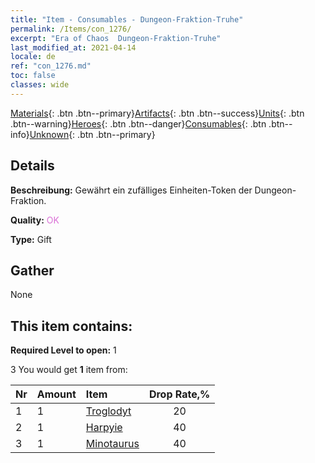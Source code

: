```yaml
---
title: "Item - Consumables - Dungeon-Fraktion-Truhe"
permalink: /Items/con_1276/
excerpt: "Era of Chaos  Dungeon-Fraktion-Truhe"
last_modified_at: 2021-04-14
locale: de
ref: "con_1276.md"
toc: false
classes: wide
---
```

 [Materials](/de/Items/){: .btn .btn--primary}[Artifacts](/de/Items/Artifacts/){: .btn .btn--success}[Units](/de/Items/Units/){: .btn .btn--warning}[Heroes](/de/Items/Heroes/){: .btn .btn--danger}[Consumables](/de/Items/Consumables/){: .btn .btn--info}[Unknown](/de/Items/Unknown/){: .btn .btn--primary}

## Details
 **Beschreibung:** Gewährt ein zufälliges Einheiten-Token der Dungeon-Fraktion.

 **Quality:** <span style="color: #DA70D6">OK</span>

 **Type:** Gift

## Gather

  None

## This item contains:

 **Required Level to open:** 1

 3 You would get **1** item  from:

  | Nr | Amount |     Item    | Drop Rate,% |
  |:---|:-------|:------------|:---------:|
  | 1 | 1 | [Troglodyt](/de/Items/unt_244/) | 20 | 
  | 2 | 1 | [Harpyie](/de/Items/unt_245/) | 40 | 
  | 3 | 1 | [Minotaurus](/de/Items/unt_248/) | 40 | 
